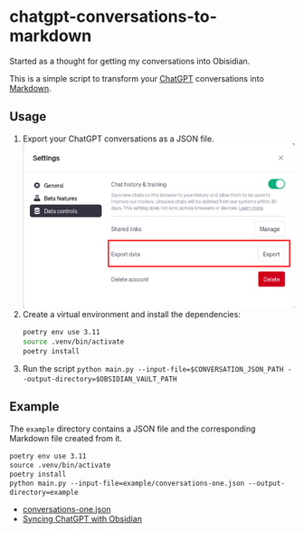# chatgpt-conversations-to-markdown

Started as a thought for getting my conversations into Obisidian.

This is a simple script to transform your [ChatGPT](https://chat.openai.com/) conversations into [Markdown](https://www.markdownguide.org/).

## Usage

1. Export your ChatGPT conversations as a JSON file.
   ![](chatgpt-data-export.png)
3. Create a virtual environment and install the dependencies:
    ```bash
    poetry env use 3.11
    source .venv/bin/activate
    poetry install
    ```
4. Run the script `python main.py --input-file=$CONVERSATION_JSON_PATH --output-directory=$OBSIDIAN_VAULT_PATH`

## Example

The `example` directory contains a JSON file and the corresponding Markdown file created from it.

```shell
poetry env use 3.11
source .venv/bin/activate
poetry install
python main.py --input-file=example/conversations-one.json --output-directory=example
```

- [conversations-one.json](./example/conversations-one.json)
- [Syncing ChatGPT with Obsidian](./example/Syncing%20ChatGPT%20with%20Obsidian.md)